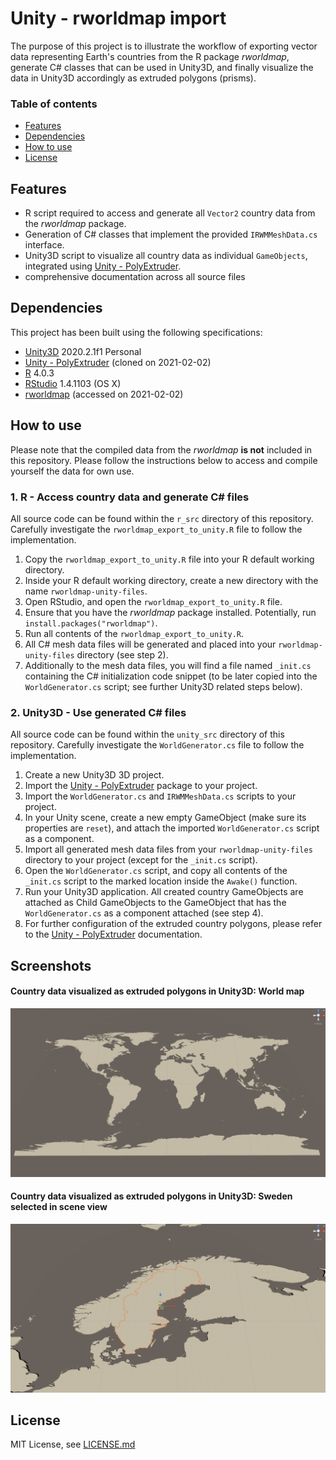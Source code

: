 # Unity - rworldmap import

The purpose of this project is to illustrate the workflow of exporting vector data representing Earth's countries from the R package *rworldmap*, generate C# classes that can be used in Unity3D, and finally visualize the data in Unity3D accordingly as extruded polygons (prisms).

### Table of contents
* [Features](#Features)
* [Dependencies](#Dependencies)
* [How to use](#How-to-use)
* [License](#License)

## Features

* R script required to access and generate all `Vector2` country data from the *rworldmap* package.
* Generation of C# classes that implement the provided `IRWMMeshData.cs` interface.
* Unity3D script to visualize all country data as individual `GameObjects`, integrated using [Unity - PolyExtruder](https://github.com/nicoversity/unity_polyextruder).
* comprehensive documentation across all source files

## Dependencies

This project has been built using the following specifications:

* [Unity3D](https://unity3d.com) 2020.2.1f1 Personal
* [Unity - PolyExtruder](https://github.com/nicoversity/unity_polyextruder) (cloned on 2021-02-02)
* [R](https://www.r-project.org) 4.0.3
* [RStudio](https://www.rstudio.com) 1.4.1103 (OS X)
* [rworldmap](https://cran.r-project.org/web/packages/rworldmap/) (accessed on 2021-02-02)

## How to use

Please note that the compiled data from the *rworldmap* **is not** included in this repository. Please follow the instructions below to access and compile yourself the data for own use.

### 1. R - Access country data and generate C# files

All source code can be found within the `r_src` directory of this repository. Carefully investigate the `rworldmap_export_to_unity.R` file to follow the implementation.

1. Copy the `rworldmap_export_to_unity.R` file into your R default working directory.
2. Inside your R default working directory, create a new directory with the name `rworldmap-unity-files`.
3. Open RStudio, and open the `rworldmap_export_to_unity.R` file.
4. Ensure that you have the *rworldmap* package installed. Potentially, run `install.packages("rworldmap")`.
5. Run all contents of the `rworldmap_export_to_unity.R`.
6. All C# mesh data files will be generated and placed into your `rworldmap-unity-files` directory (see step 2).
7. Additionally to the mesh data files, you will find a file named `_init.cs` containing the C# initialization code snippet (to be later copied into the `WorldGenerator.cs` script; see further Unity3D related steps below).

### 2. Unity3D - Use generated C# files

All source code can be found within the `unity_src` directory of this repository. Carefully investigate the `WorldGenerator.cs` file to follow the implementation.

1. Create a new Unity3D 3D project.
2. Import the [Unity - PolyExtruder](https://github.com/nicoversity/unity_polyextruder) package to your project.
3. Import the `WorldGenerator.cs` and `IRWMMeshData.cs` scripts to your project.
4. In your Unity scene, create a new empty GameObject (make sure its properties are `reset`), and attach the imported `WorldGenerator.cs` script as a component.
5. Import all generated mesh data files from your `rworldmap-unity-files` directory to your project (except for the `_init.cs` script).
6. Open the `WorldGenerator.cs` script, and copy all contents of the `_init.cs` script to the marked location inside the `Awake()` function.
7. Run your Unity3D application. All created country GameObjects are attached as Child GameObjects to the GameObject that has the `WorldGenerator.cs` as a component attached (see step 4).
8. For further configuration of the extruded country polygons, please refer to the [Unity - PolyExtruder](https://github.com/nicoversity/unity_polyextruder) documentation.

## Screenshots

#### Country data visualized as extruded polygons in Unity3D: World map
![WorldMap Unity](docs/demo-polyextrude-worldmap.png)

#### Country data visualized as extruded polygons in Unity3D: Sweden selected in scene view
![Sweden Selected Unity](docs/demo-polyextrude-sweden_selected.png)

## License
MIT License, see [LICENSE.md](LICENSE.md)